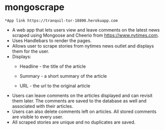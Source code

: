 # mongoscrape

    *App link https://tranquil-tor-18800.herokuapp.com

* A web app that lets users view and leave comments on the latest news scraped using Mongoose and Cheerio from https://www.nytimes.com.
* Uses Handlebars to render the pages.
* Allows user to scrape stories from nytimes news outlet and displays them for the user.
* Displays:
     * Headline - the title of the article

     * Summary - a short summary of the article

     * URL - the url to the original article
* Users can leave comments on the articles displayed and can revisit them later. The comments are saved to the database as well and associated    with their articles. 
* Users can also delete comments left on articles. All stored comments are visible to every user.
* All scraped stories are unique and no duplicates are saved.
